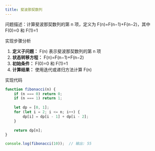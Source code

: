 ```yaml
---
title: 斐波那契数列
---
```

问题描述：计算斐波那契数列的第 n 项，定义为 F(n)=F(n−1)+F(n−2)，其中 F(0)=0 和 F(1)=1

实现步骤分析

1. **定义子问题：** F(n) 表示斐波那契数列的第 n 项
2. **状态转移方程：** F(n)=F(n−1)+F(n−2)
3. **初始条件：** F(0)=0 和 F(1)=1
4. **计算结果：** 使用迭代或递归方法计算 F(n)

实现代码

```js
function fibonacci(n) {
    if (n === 0) return 0;
    if (n === 1) return 1;
    
    let dp = [0, 1];
    for (let i = 2; i <= n; i++) {
        dp[i] = dp[i - 1] + dp[i - 2];
    }
    
    return dp[n];
}

console.log(fibonacci(10));  // 输出: 55

```
